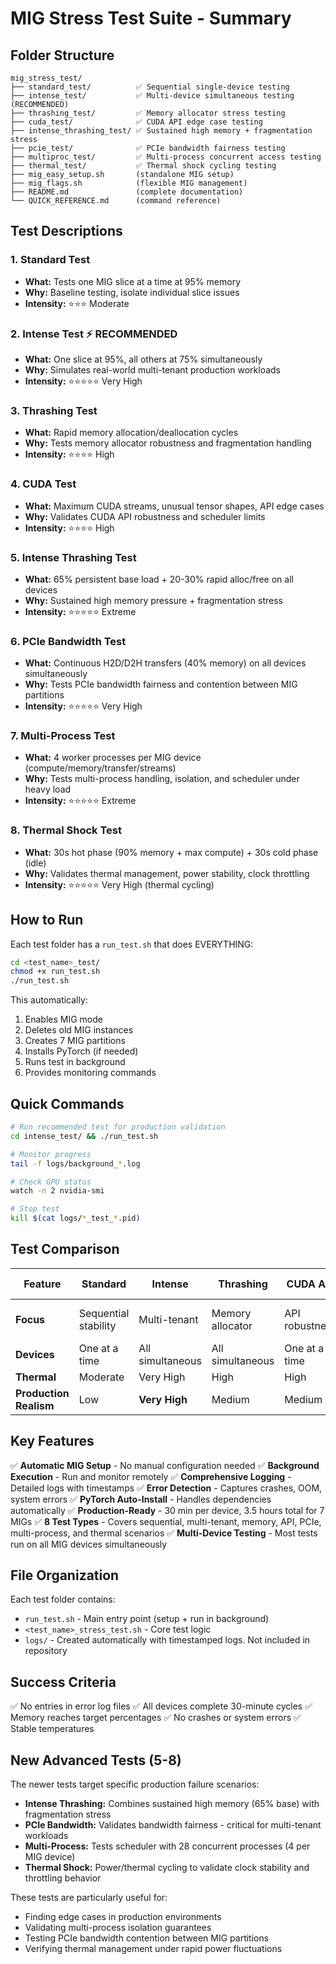 # MIG Stress Test Suite - Summary

## Folder Structure

```
mig_stress_test/
├── standard_test/          ✅ Sequential single-device testing
├── intense_test/           ✅ Multi-device simultaneous testing (RECOMMENDED)
├── thrashing_test/         ✅ Memory allocator stress testing
├── cuda_test/              ✅ CUDA API edge case testing
├── intense_thrashing_test/ ✅ Sustained high memory + fragmentation stress
├── pcie_test/              ✅ PCIe bandwidth fairness testing
├── multiproc_test/         ✅ Multi-process concurrent access testing
├── thermal_test/           ✅ Thermal shock cycling testing
├── mig_easy_setup.sh       (standalone MIG setup)
├── mig_flags.sh            (flexible MIG management)
├── README.md               (complete documentation)
└── QUICK_REFERENCE.md      (command reference)
```

## Test Descriptions

### 1. Standard Test
- **What:** Tests one MIG slice at a time at 95% memory
- **Why:** Baseline testing, isolate individual slice issues
- **Intensity:** ⭐⭐⭐ Moderate

### 2. Intense Test ⚡ **RECOMMENDED**
- **What:** One slice at 95%, all others at 75% simultaneously
- **Why:** Simulates real-world multi-tenant production workloads
- **Intensity:** ⭐⭐⭐⭐⭐ Very High

### 3. Thrashing Test
- **What:** Rapid memory allocation/deallocation cycles
- **Why:** Tests memory allocator robustness and fragmentation handling
- **Intensity:** ⭐⭐⭐⭐ High

### 4. CUDA Test
- **What:** Maximum CUDA streams, unusual tensor shapes, API edge cases
- **Why:** Validates CUDA API robustness and scheduler limits
- **Intensity:** ⭐⭐⭐⭐ High

### 5. Intense Thrashing Test
- **What:** 65% persistent base load + 20-30% rapid alloc/free on all devices
- **Why:** Sustained high memory pressure + fragmentation stress
- **Intensity:** ⭐⭐⭐⭐⭐ Extreme

### 6. PCIe Bandwidth Test
- **What:** Continuous H2D/D2H transfers (40% memory) on all devices simultaneously
- **Why:** Tests PCIe bandwidth fairness and contention between MIG partitions
- **Intensity:** ⭐⭐⭐⭐⭐ Very High

### 7. Multi-Process Test
- **What:** 4 worker processes per MIG device (compute/memory/transfer/streams)
- **Why:** Tests multi-process handling, isolation, and scheduler under heavy load
- **Intensity:** ⭐⭐⭐⭐⭐ Extreme

### 8. Thermal Shock Test
- **What:** 30s hot phase (90% memory + max compute) + 30s cold phase (idle)
- **Why:** Validates thermal management, power stability, clock throttling
- **Intensity:** ⭐⭐⭐⭐⭐ Very High (thermal cycling)

## How to Run

Each test folder has a `run_test.sh` that does EVERYTHING:

```bash
cd <test_name>_test/
chmod +x run_test.sh
./run_test.sh
```

This automatically:
1. Enables MIG mode
2. Deletes old MIG instances
3. Creates 7 MIG partitions
4. Installs PyTorch (if needed)
5. Runs test in background
6. Provides monitoring commands

## Quick Commands

```bash
# Run recommended test for production validation
cd intense_test/ && ./run_test.sh

# Monitor progress
tail -f logs/background_*.log

# Check GPU status
watch -n 2 nvidia-smi

# Stop test
kill $(cat logs/*_test_*.pid)
```

## Test Comparison

| Feature | Standard | Intense | Thrashing | CUDA API | Intense Thrashing | PCIe | Multi-Process | Thermal |
|---------|----------|---------|-----------|----------|-------------------|------|---------------|---------|
| **Focus** | Sequential stability | Multi-tenant | Memory allocator | API robustness | Sustained pressure | Bandwidth fairness | Multi-process isolation | Thermal mgmt |
| **Devices** | One at a time | All simultaneous | All simultaneous | One at a time | **All simultaneous** | **All simultaneous** | **All simultaneous** | **All simultaneous** |
| **Thermal** | Moderate | Very High | High | High | **Extreme** | **Very High** | **Extreme** | **Very High** |
| **Production Realism** | Low | **Very High** | Medium | Medium | **Very High** | **Very High** | **Very High** | **High** |

## Key Features

✅ **Automatic MIG Setup** - No manual configuration needed
✅ **Background Execution** - Run and monitor remotely
✅ **Comprehensive Logging** - Detailed logs with timestamps
✅ **Error Detection** - Captures crashes, OOM, system errors
✅ **PyTorch Auto-Install** - Handles dependencies automatically
✅ **Production-Ready** - 30 min per device, 3.5 hours total for 7 MIGs
✅ **8 Test Types** - Covers sequential, multi-tenant, memory, API, PCIe, multi-process, and thermal scenarios
✅ **Multi-Device Testing** - Most tests run on all MIG devices simultaneously

## File Organization

Each test folder contains:
- `run_test.sh` - Main entry point (setup + run in background)
- `<test_name>_stress_test.sh` - Core test logic
- `logs/` - Created automatically with timestamped logs. Not included in repository

## Success Criteria

✅ No entries in error log files
✅ All devices complete 30-minute cycles
✅ Memory reaches target percentages
✅ No crashes or system errors
✅ Stable temperatures

## New Advanced Tests (5-8)

The newer tests target specific production failure scenarios:

- **Intense Thrashing:** Combines sustained high memory (65% base) with fragmentation stress
- **PCIe Bandwidth:** Validates bandwidth fairness - critical for multi-tenant workloads
- **Multi-Process:** Tests scheduler with 28 concurrent processes (4 per MIG device)
- **Thermal Shock:** Power/thermal cycling to validate clock stability and throttling behavior

These tests are particularly useful for:
- Finding edge cases in production environments
- Validating multi-process isolation guarantees
- Testing PCIe bandwidth contention between MIG partitions
- Verifying thermal management under rapid power fluctuations